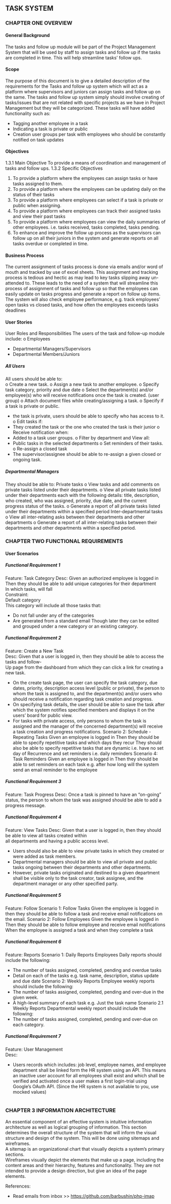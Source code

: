 ## TASK SYSTEM 
### CHAPTER ONE OVERVIEW  
#### General Background
The tasks and follow up module will be part of the Project Management System that will be used by staff to assign tasks and follow up if the tasks are completed in time. This will help streamline tasks’ follow ups.
#### Scope
The purpose of this document is to give a detailed description of the requirements for the Tasks and follow up system which will act as a platform where supervisors and juniors can assign tasks and follow up on the same. The tasks and follow up system simply should involve creating of tasks/issues that are not related with specific projects as we have in Project Management but they will be categorized. 
These tasks will have added functionality such as: 
-	Tagging another employee in a task
-	Indicating a task is private or public
-	Creation user groups per task with employees who should be constantly notified on task updates
#### Objectives
1.3.1 Main Objective
To provide a means of coordination and management of tasks and follow ups.
1.3.2 Specific Objectives
1.	To provide a platform where the employees can assign tasks or have tasks assigned to them.
2.	To provide a platform where the employees can be updating daily on the status of their tasks
3.	To provide a platform where employees can select if a task is private or public when assigning.
4.	To provide a platform where employees can track their assigned tasks and view their past tasks
5.	To provide a platform where employees can view the daily summaries of other employees. i.e. tasks received, tasks completed, tasks pending.
6.	To enhance and improve the follow up process as the supervisors can follow up on all their juniors in the system and generate reports on all tasks overdue or completed in time.
#### Business Process
The current assignment of tasks process is done via emails and/or word of mouth and tracked by use of excel sheets. This assignment and tracking process is tedious and hectic as may lead to key tasks slipping away un-attended to. These leads to the need of a system that will streamline this process of assignment of tasks and follow up so that the employees can easily update on tasks progress and generate a report on follow up items.
The system will also check employee performance, e.g. track employees’ open tasks vs closed tasks, and how often the employees exceeds tasks deadlines 
#### User Stories
User Roles and Responsibilities
The users of the task and follow-up module include: 
o	Employees  
-	Departmental Managers/Supervisors  
-	Departmental Members/Juniors  
##### All Users  
All users should be able to:  
o	Create a new task.
o	Assign a new task to another employee.
o	Specify task category, priority and due date
o	Select the department(s) and/or employee(s) who will receive notifications once the task is created. (user group)
o	Attach document files while creating/assigning a task.
o	Specify if a task is private or public.
-	 the task is private, users should be able to specify who has access to it.
o	Edit tasks if:
-	They created the task or the one who created the task is their junior
o	Receive notification when: 
-	Added to a task user groups.
o	Filter by department and View all:
-	Public tasks in the selected departments 
o	Set reminders of their tasks.
o	Re-assign a closed task
-	The supervisor/assignee should be able to re-assign a given closed or ongoing task.
##### Departmental Managers
They should be able to:
Private tasks
o	View tasks and add comments on private tasks listed under their departments.
o	View all private tasks listed under their departments each with the following details: title, description, who created, who was assigned, priority, due date, and the current progress status of the tasks.
o	Generate a report of all private tasks listed under their departments within a specified period 
Inter-departmental tasks
o	View all inter-relating asks between their departments and other departments 
o	Generate a report of all inter-relating tasks between their departments and other departments within a specified period.
 
### CHAPTER TWO FUNCTIONAL REQUIREMENTS
#### User Scenarios
##### Functional Requirement 1
Feature: Task Category
Desc: Given an authorized employee is logged in   
             Then they should be able to add unique categories for their department   
             In which tasks, will fall   
Constraint:  
Default category  
This category will include all those tasks that:  
-	Do not fall under any of the categories
-	Are generated from a standard email
Though later they can be edited and grouped under a new category or an existing category.

##### Functional Requirement 2
Feature: Create a New Task  
Desc:  Given that a user is logged in, then they should be able to access the tasks and follow-  
                   Up page from the dashboard from which they can click a link for creating a new task.
-	On the create task page, the user can specify the task category, due dates, priority, description access level (public or private), the person to whom the task is assigned to, and the department(s) and/or users who should receive a notification regarding task creation and progress.
-	On specifying task details, the user should be able to save the task after which the system notifies specified members and displays it on the users’ board for public view.
-	For tasks with private access, only persons to whom the task is assigned and the manager of the concerned department(s) will receive a task creation and progress notifications.
Scenario 2: Schedule - Repeating Tasks
Given an employee is logged in
Then they should be able to specify repetitive tasks and which days they recur
They should also be able to specify repetitive tasks that are dynamic i.e. have no set day of 
Recurrence and set reminders i.e. daily reminders
Scenario 4: Task Reminders
Given an employee is logged in
Then they should be able to set reminders on each task
e.g. after how long will the system send an email reminder to the employee
##### Functional Requirement 3
Feature: Task Progress
Desc: Once a task is pinned to have an “on-going” status, the person to whom the task was 
             assigned should be able to add a progress message.
##### Functional Requirement 4
Feature: View Tasks
Desc:     Given that a user is logged in, then they should be able to view all tasks created within   
                   all departments and having a public access level. 
-	Users should also be able to view private tasks in which they created or were added as task members.
-	Departmental managers should be able to view all private and public tasks ongoing between their departments and other departments.
-	However, private tasks originated and destined to a given department shall be visible only to the task creator, task assignee, and the department manager or any other specified party.

##### Functional Requirement 5
Feature: Follow
Scenario 1: Follow Tasks
Given the employee is logged in 
then they should be able to follow a task and receive email notifications on the email.
Scenario 2: Follow Employees
Given the employee is logged in
Then they should be able to follow employee and receive email notifications
When the employee is assigned a task and when they complete a task
 
##### Functional Requirement 6
Feature: Reports
Scenario 1: Daily Reports
Employees Daily reports should include the following:
-	The number of tasks assigned, completed, pending and overdue tasks
-	Detail on each of the tasks e.g. task name, description, status update and due date
Scenario 2: Weekly Reports
Employee weekly reports should include the following:
-	The number of tasks assigned, completed, pending and over-due in the given week.
-	A high-level summary of each task e.g. Just the task name
Scenario 2.1 Weekly Reports
Departmental weekly report should include the following:
-  The number of tasks assigned, completed, pending and over-due on each category.
 
##### Functional Requirement 7
Feature: User Management  
Desc:   
-	Users records which includes: job level, employee names, and employee department shall be linked form the HR system using an API. This means an inactive user account for all employees shall exist and which shall be verified and activated once a user makes a first login-trial using Google’s OAuth API. (Since the HR system is not available to you, use mocked values)  
 
### CHAPTER 3 INFORMATION ARCHITECTURE  
An essential component of an effective system is intuitive information architecture as well as logical grouping of information. This section determines the overall structure of the system that will inform the visual structure and design of the system. This will be done using sitemaps and wireframes.    
A sitemap is an organizational chart that visually depicts a system’s primary sections.   
Wireframes visually depict the elements that make up a page, including the content areas and their hierarchy, features and functionality. They are not intended to provide a design direction, but give an idea of the page elements.   



References:
-  Read emails from inbox >> https://github.com/barbushin/php-imap  

